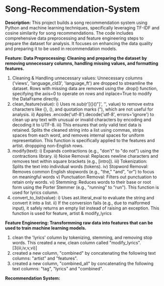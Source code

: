 # Song-Recommendation-System
**Description:** This project builds a song recommendation system using Python and machine learning techniques, specifically leveraging TF-IDF and cosine similarity for song recommendations. The code includes comprehensive data preprocessing and feature engineering steps to prepare the dataset for analysis. It focuses on enhancing the data quality and preparing it to be used in recommendation models.

**Feature:**
**Data Preprocessing: Cleaning and preparing the dataset by removing unnecessary columns, handling missing values, and formatting features.**
1. Cleaning & Handling unnecessary values: Unnecessary columns ('views', 'language_cld3', 'language_ft') are dropped to streamline the dataset. Rows with missing data are removed using the .drop() function, specifying the axis=0 to operate on rows and inplace=True to modify the DataFrame directly.
2. clean_feature(value): i) Uses re.sub(r'[{}()"]', '', value) to remove extra characters like {}, (), and quotation marks ("), which are not useful for analysis.
                         ii) Applies .encode('utf-8').decode('utf-8', errors='ignore') to clean up any text with unusual or invalid characters by encoding and decoding it to UTF-8.
                         iii) This ensures that only valid text data is retained. Splits the cleaned string into a list using commas, strips spaces from each word, and removes internal spaces for uniform representation.
This function is specifically applied to the features and artist. droppping non-English rows.
3. modify(text): i) Expands contractions (e.g., "don't" to "do not") using the contractions library.
                 ii) Noise Removal: Replaces newline characters and removes text within square brackets (e.g., [intro]).
                 iii) Tokenization: Splits the text into individual words (tokens).
                 iv) Stopword Removal: Removes common English stopwords (e.g., "the," "and", "or") to focus on meaningful words
                 v) Punctuation Removal: Filters out punctuation to retain only words.
                 vi) Stemming: Reduces words to their base or root form using the Porter Stemmer (e.g., "running" to "run").
This function is used for lyrics column.
5. convert_to_list(value): i) Uses ast.literal_eval to evaluate the string and convert it into a list.
                           ii) If the conversion fails (e.g., due to malformed input), it safely returns an empty list instead of raising an exception.
This function is used for feature, artist & modify_lyrics

**Feature Engineering: Transformming raw data into features that can be used to train machine learning models.**
 1. clean the 'lyrics' column by tokenizing, stemming, and removing stop words. This created a new, clean column called "modify_lyrics". [3(iii,iv,v,vi)]
 2. created a new column, "combined" by concatenating the following text columns: "artist" and "features". 
 3. created a new column, "combined_all" by concatenating the following text columns: "tag", "lyrics" and "combined". 

 **Recommendation System:**
   
